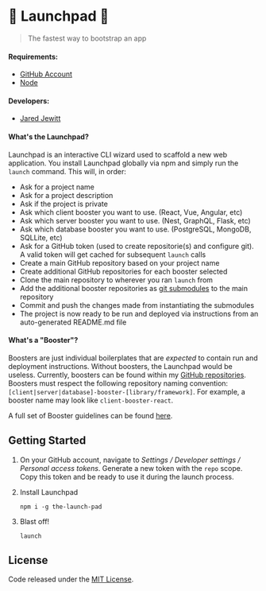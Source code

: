 # 🚀 Launchpad 🚀

> The fastest way to bootstrap an app

#### Requirements:

- [GitHub Account](https://github.com/)
- [Node](https://nodejs.org/en/download/)

#### Developers:

- [Jared Jewitt](https://jared-jewitt.github.io/)
 

#### What's the Launchpad?

Launchpad is an interactive CLI wizard used to scaffold a new web application. You install Launchpad globally via npm 
and simply run the `launch` command. This will, in order:

- Ask for a project name
- Ask for a project description
- Ask if the project is private
- Ask which client booster you want to use. (React, Vue, Angular, etc)
- Ask which server booster you want to use. (Nest, GraphQL, Flask, etc)
- Ask which database booster you want to use. (PostgreSQL, MongoDB, SQLLite, etc)
- Ask for a GitHub token (used to create repositorie(s) and configure git). A valid token will get cached for subsequent `launch` calls
- Create a main GitHub repository based on your project name
- Create additional GitHub repositories for each booster selected
- Clone the main repository to wherever you ran `launch` from
- Add the additional booster repositories as [git submodules](https://git-scm.com/book/en/v2/Git-Tools-Submodules) to the main repository
- Commit and push the changes made from instantiating the submodules
- The project is now ready to be run and deployed via instructions from an auto-generated README.md file

#### What's a "Booster"?

Boosters are just individual boilerplates that are _expected_ to contain run and deployment instructions. Without
boosters, the Launchpad would be useless. Currently, boosters can be found within my
[GitHub repositories](https://github.com/jared-jewitt?tab=repositories). Boosters must respect the following
repository naming convention: `[client|server|database]-booster-[library/framework]`. For example, a booster name may 
look like `client-booster-react`.
 
A full set of Booster guidelines can be found [here](https://github.com/jared-jewitt/booster-guidelines).

## Getting Started

1. On your GitHub account, navigate to _Settings / Developer settings / Personal access tokens_.
Generate a new token with the `repo` scope. Copy this token and be ready to use it during the launch
process.

2. Install Launchpad
    ```shell script
    npm i -g the-launch-pad
    ```

3. Blast off!
    ```shell script
    launch
    ```

## License

Code released under the [MIT License](LICENSE).
